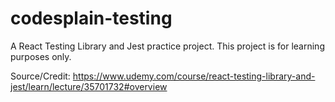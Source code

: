 ﻿# codesplain-testing

A React Testing Library and Jest practice project. This project is for learning purposes only.

Source/Credit: https://www.udemy.com/course/react-testing-library-and-jest/learn/lecture/35701732#overview 
